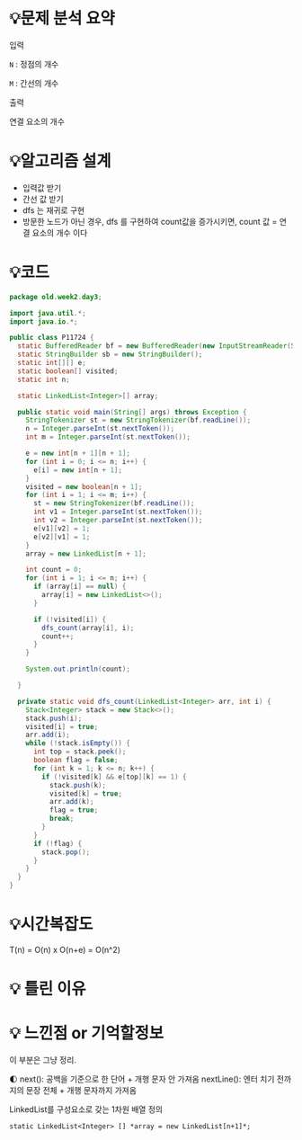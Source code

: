 # 💡**문제 분석 요약**

입력

`N`  : 정점의 개수

`M` : 간선의 개수

출력

연결 요소의 개수

# 💡**알고리즘 설계**

- 입력값 받기
- 간선 값 받기
- dfs 는 재귀로 구현
- 방문한 노드가 아닌 경우, dfs 를 구현하여 count값을 증가시키면, count 값 = 연결 요소의 개수 이다


# 💡코드

```java
package old.week2.day3;

import java.util.*;
import java.io.*;

public class P11724 {
  static BufferedReader bf = new BufferedReader(new InputStreamReader(System.in));
  static StringBuilder sb = new StringBuilder();
  static int[][] e;
  static boolean[] visited;
  static int n;

  static LinkedList<Integer>[] array;

  public static void main(String[] args) throws Exception {
    StringTokenizer st = new StringTokenizer(bf.readLine());
    n = Integer.parseInt(st.nextToken());
    int m = Integer.parseInt(st.nextToken());

    e = new int[n + 1][n + 1];
    for (int i = 0; i <= n; i++) {
      e[i] = new int[n + 1];
    }
    visited = new boolean[n + 1];
    for (int i = 1; i <= m; i++) {
      st = new StringTokenizer(bf.readLine());
      int v1 = Integer.parseInt(st.nextToken());
      int v2 = Integer.parseInt(st.nextToken());
      e[v1][v2] = 1;
      e[v2][v1] = 1;
    }
    array = new LinkedList[n + 1];

    int count = 0;
    for (int i = 1; i <= n; i++) {
      if (array[i] == null) {
        array[i] = new LinkedList<>();
      }

      if (!visited[i]) {
        dfs_count(array[i], i);
        count++;
      }
    }

    System.out.println(count);

  }

  private static void dfs_count(LinkedList<Integer> arr, int i) {
    Stack<Integer> stack = new Stack<>();
    stack.push(i);
    visited[i] = true;
    arr.add(i);
    while (!stack.isEmpty()) {
      int top = stack.peek();
      boolean flag = false;
      for (int k = 1; k <= n; k++) {
        if (!visited[k] && e[top][k] == 1) {
          stack.push(k);
          visited[k] = true;
          arr.add(k);
          flag = true;
          break;
        }
      }
      if (!flag) {
        stack.pop();
      }
    }
  }
}

```

# 💡시간복잡도

T(n) = O(n) x O(n+e) = O(n^2)

# 💡 틀린 이유

# 💡 느낀점 or 기억할정보

이 부분은 그냥 정리.

<aside>
🌓 next(): 공백을 기준으로 한 단어 + 개행 문자 안 가져옴
nextLine(): 엔터 치기 전까지의 문장 전체 + 개행 문자까지 가져옴

</aside>

LinkedList<Integer>를 구성요소로 갖는 1차원 배열 정의

`static LinkedList<Integer> [] *array = new LinkedList[n+1]*;`
